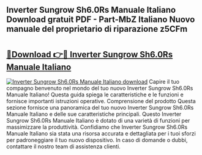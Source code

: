 ## Inverter Sungrow Sh6.0Rs Manuale Italiano Download gratuit PDF - Part-MbZ Italiano Nuovo manuale del proprietario di riparazione z5CFm

# <h2><a href="http://dfaczpf.blite.top/?on=Inverter+Sungrow+Sh6.0Rs+Manuale+Italiano">🔗Download 👉🔴 Inverter Sungrow Sh6.0Rs Manuale Italiano</a></h2>

[![Inverter Sungrow Sh6.0Rs Manuale Italiano download](https://i.imgur.com/lujVjoI.png)](http://dfaczpf.blite.top/?on=Inverter+Sungrow+Sh6.0Rs+Manuale+Italiano)
Capire il tuo compagno benvenuto nel mondo del tuo nuovo Inverter Sungrow Sh6.0Rs Manuale Italiano! Questa guida spiega le caratteristiche e le funzioni e fornisce importanti istruzioni operative. Comprensione del prodotto Questa sezione fornisce una panoramica del tuo nuovo Inverter Sungrow Sh6.0Rs Manuale Italiano e delle sue caratteristiche principali. Questo Inverter Sungrow Sh6.0Rs Manuale Italiano è dotato di una varietà di funzioni per massimizzare la produttività. Confidiamo che Inverter Sungrow Sh6.0Rs Manuale Italiano sia stata una risorsa accurata e dettagliata per i tuoi sforzi per padroneggiare il tuo nuovo dispositivo. In caso di domande o dubbi, contattare il nostro team di assistenza clienti.
